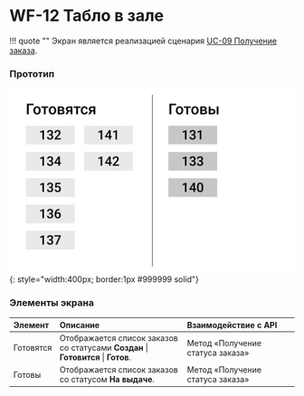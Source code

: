 # WF-12 Табло в зале

!!! quote ""
    Экран является реализацией сценария [UC-09 Получение заказа](../requirements/uc09.md).

### Прототип

![](../img/screen12.png){: style="width:400px; border:1px #999999 solid"}
### Элементы экрана

| **Элемент** | **Описание**                                                                       | Взаимодействие&nbsp;с&nbsp;API   |
| :---------- | :--------------------------------------------------------------------------------- | :------------------------------- |
| Готовятся   | Отображается список заказов со статусами **Создан** \| **Готовится** \| **Готов**. | Метод «Получение статуса заказа» |
| Готовы      | Отображается список заказов со статусом **На выдаче**.                             | Метод «Получение статуса заказа» |


